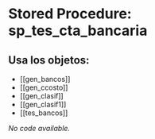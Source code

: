 # Stored Procedure: sp_tes_cta_bancaria

## Usa los objetos:
- [[gen_bancos]]
- [[gen_ccosto]]
- [[gen_clasif]]
- [[gen_clasif1]]
- [[tes_bancos]]

*No code available.*
